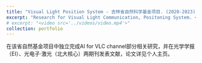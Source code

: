 ```yaml
---
title: "Visual Light Position System - 吉林省自然科学基金项目. (2020-2023)"
excerpt: "Research for Visual Light Communication, Positoning System. <br/><img src='/images/VLC.png' style='max-width: 500px;'>"
# excerpt: "<video src='../videos/video.mp4'>"
collection: portfolio
---
```


在该省自然基金项目中独立完成AI for VLC channel部分相关研究，并在光学学报（EI）、光电子·激光（北大核心）两期刊发表文献，论文详见个人主页。